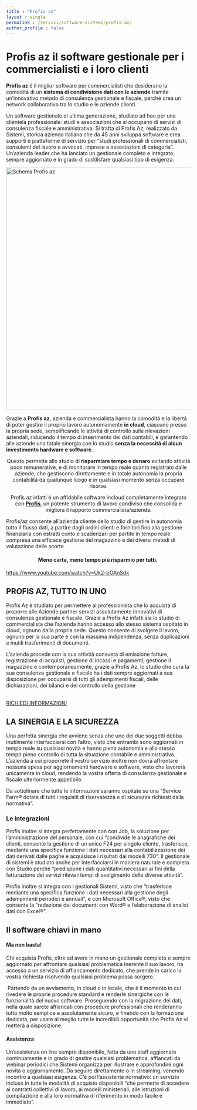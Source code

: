```yaml
---
title : "Profis az"
layout : single
permalink : /servizi/software-sistemi/profis-az/
author_profile : false
---
```

# Profis az il software gestionale per i commercialisti&nbsp;e i loro clienti

**Profis az** é il miglior software per commercialisti che desiderano la comoditá di un **sistema di condivisione dati con le aziende** tramite un&#8217;innovativo metodo di consulenza gestionale e fiscale, perché crea un network collaborativo tra lo studio e le aziende clienti.

Un software gestionale di ultima generazione, studiato ad hoc per una clientela professionale: studi e associazioni che si occupano di servizi di consulenza fiscale e amministrativa. Si tratta di Profis Az, realizzato da Sistemi, storica azienda italiana che da 45 anni sviluppa software e crea supporti e piattaforme di servizio per &#8220;studi professionali di commercialisti, consulenti del lavoro e avvocati, imprese e associazioni di categoria&#8221;. Un&#8217;azienda leader che ha lanciato un gestionale completo e integrato, sempre aggiornato e in grado di soddisfare qualsiasi tipo di esigenza.

<img width="925" height="660" src="https://s1r.it/wp-content/uploads/2021/06/schema-profis-az.png" alt="Schema Profis az" loading="lazy" srcset="https://s1r.it/wp-content/uploads/2021/06/schema-profis-az.png 925w, https://s1r.it/wp-content/uploads/2021/06/schema-profis-az-300x214.png 300w, https://s1r.it/wp-content/uploads/2021/06/schema-profis-az-768x548.png 768w" sizes="(max-width: 925px) 100vw, 925px" /> 

Grazie a **Profis az**, azienda e commercialista hanno la comoditá e la libertá di poter gestire il proprio lavoro autonomamente **in cloud**, ciascuno presso la propria sede, semplificando le attivitá di controllo sulle rilevazioni aziendali, riducendo il tempo di inserimento dei dati contabili, e garantendo alle aziende una totale sinergia con lo studio **senza la necessitá di alcun investimento hardware e software.** 

<p style="text-align: center;">
  Questo permette allo studio di <strong>risparmiare tempo e denaro</strong> evitando attivitá poco remunerative, e di monitorare in tempo reale quanto registrato dalle aziende, che gestiscono direttamente e in totale autonomia la propria contabilitá da qualunque luogo e in qualsiasi momento senza occupare risorse.
</p>

<p style="text-align: center;">
  Profis az infatti é un affidabile software incloud completamente integrato con <a href="https://s1r.it/servizi/software-sistemi/profis/"><strong>Profis</strong></a>, un potente strumento di lavoro condiviso che consolida e migliora il rapporto commercialista/azienda.
</p>

Profis/az consente all&#8217;azienda cliente dello studio di gestire in autonomia tutto il flusso dati, a partire dagli ordini clienti e fornitori fino alla gestione finanziaria con estratti conto e scadenzari per partite in tempo reale compresa una efficace gestione del magazzino e dei diversi metodi di valutazione delle scorte

<h4 style="text-align: center;">
  Meno carta, meno tempo piú risparmio per tutti. 
</h4>

https://www.youtube.com/watch?v=Uk2-bOAnSdk 

## PROFIS AZ, TUTTO IN UNO

Profis Az è studiato per permettere al professionista che lo acquista di proporre alle Aziende partner servizi assolutamente innovativi di consulenza gestionale e fiscale. Grazie a Profis Az infatti sia lo studio di commercialista che l’azienda hanno accesso allo stesso sistema ospitato in cloud, ognuno dalla propria sede. Questo consente di svolgere il lavoro, ognuno per la sua parte e con la massima indipendenza, senza duplicazioni e inutili trasferimenti di documenti.

L&#8217;azienda procede con la sua attività consueta di emissione fatture, registrazione di acquisti, gestione di incassi e pagamenti, gestione il magazzino e contemporaneamente, grazie a Profis Az, lo studio che cura la sua consulenza gestionale e fiscale ha i dati sempre aggiornati a sua disposizione per occuparsi di tutti gli adempimenti fiscali, delle dichiarazioni, dei bilanci e del controllo della gestione

<a href="mailto:marketing@s1r.it" role="button"><br /> RICHIEDI INFORMAZIONI<br /> </a>

## LA SINERGIA E LA SICUREZZA

Una perfetta sinergia che avviene senza che uno dei due soggetti debba inutilmente interfacciarsi con l&#8217;altro, visto che entrambi sono aggiornati in tempo reale su qualsiasi novità e hanno piena autonomia e allo stesso tempo pieno controllo di tutta la situazione contabile e amministrativa. L&#8217;azienda a cui proporrete il vostro servizio inoltre non dovrà affrontare nessuna spesa per aggiornamenti hardware e software, visto che lavorerà unicamente in cloud, rendendo la vostra offerta di consulenza gestionale e fiscale ulteriormente appetibile.

Da sottolinare che tutte le informazioni saranno ospitate su una &#8220;Service Farm® dotata di tutti i requisiti di riservatezza e di sicurezza richiesti dalla normativa&#8221;.

### Le integrazioni

Profis inoltre si integra perfettamente con con Job, la soluzione per l’amministrazione del personale, con cui &#8220;condivide le anagrafiche dei clienti, consente la gestione di un unico F24 per singolo cliente, trasferisce, mediante una specifica funzione i dati necessari alla contabilizzazione dei dati derivati dalle paghe e acquisisce i risultati dai modelli 730&#8221;. Il gestionale di sistemi è studiato anche per interfacciarsi in maniera naturale e completa con Studio perché &#8220;predispone i dati quantitativi necessari ai fini della fatturazione dei servizi rileva i tempi di svolgimento delle diverse attività&#8221;.

Profis inoltre si integra con i gestionali Sistemi, visto che &#8220;trasferisce mediante una specifica funzione i dati necessari alla gestione degli adempimenti periodici e annuali&#8221;, e con Microsoft Office®, visto che consente la &#8220;redazione dei documenti con Word® e l’elaborazione di analisi dati con Excel®&#8221;.

## Il software chiavi in mano

#### Ma non basta!

Chi acquista Profis, oltre ad avere in mano un gestionale completo e sempre aggiornato per affrontare qualsiasi problematica inerente il suo lavoro, ha accesso a un servizio di affiancamento dedicato, che prende in carico la vostra richiesta risolvendo qualsiasi problema possa sorgere. 

 Partendo da un avviamento, in cloud o in locale, che è il momento in cui rivedere le proprie procedure standard e renderle sinergiche con le funzionalità del nuovo software. Proseguendo con la migrazione dei dati, nella quale sarete affiancati con procedure professionali che renderanno tutto molto semplice e assolutamente sicuro, e finendo con la formazione dedicata, per usare al meglio tutte le incredibili opportunità che Profis Az vi metterà a disposizione.

#### Assistenza

Un&#8217;assistenza on line sempre disponibile, fatta da uno staff aggiornato continuamente e in grado di gestire qualsiasi problematica, affiancati da webinar periodici che Sistemi organizza per illustrare e approfondire ogni novità o aggiornamento. Da seguire direttamente o in streaming, venendo incontro a qualsiasi esigenza. C&#8217;è poi l’assistente normativo: un servizio incluso in tutte le modalità di acquisto disponibili &#8220;che permette di accedere ai contratti collettivi di lavoro, ai modelli ministeriali, alle istruzioni di compilazione e alla loro normativa di riferimento in modo facile e immediato&#8221;.